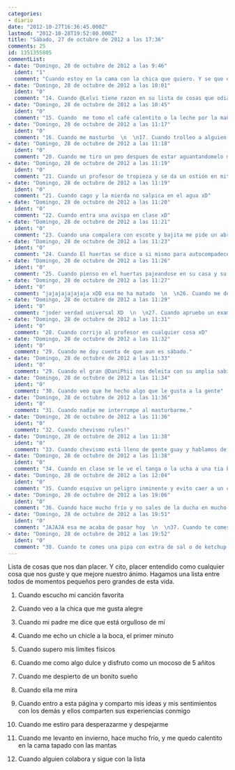 ```yaml
---
categories:
- diario
date: "2012-10-27T16:36:45.000Z"
lastmod: "2012-10-28T19:52:00.000Z"
title: "Sábado, 27 de octubre de 2012 a las 17:36"
comments: 25
id: 1351355805
commentList:
- date: "Domingo, 28 de octubre de 2012 a las 9:46"
  ident: "1"
  comment: "Cuando estoy en la cama con la chica que quiero. Y se que ella me quiere tanto o más que yo a ella, que es posible que pase mi vida junto a ella. Y tras pensarlo sonreir porque no puedo imaginar una persona mejor con la que pasar mi vida.  \nAcariciar su mejilla, darle un beso y mirarnos a los ojos durante otra hora. Con la confianza que da el tiempo... A veces no me doy cuenta de la suerte que fue conocerla, pero las veces que me doy cuenta soy la persona más feliz del mundo. Cada año que paso a su lado me parece un día cuando echo la mirada atrás y los cuento.  \n  \nEso me hace feliz"
- date: "Domingo, 28 de octubre de 2012 a las 10:01"
  ident: "0"
  comment: "14. Cuando @Lelvi tiene razon en su lista de cosas que odia"
- date: "Domingo, 28 de octubre de 2012 a las 10:45"
  ident: "0"
  comment: "15. Cuando  me tomo el café calentito o la leche por la mañana"
- date: "Domingo, 28 de octubre de 2012 a las 11:17"
  ident: "0"
  comment: "16. Cuando me masturbo  \n  \n17. Cuando trolleo a alguien   \n  \n18. Cuando @chevi crea alguna genialidad   \n  \n19. Cuando estreno un juego en navidad"
- date: "Domingo, 28 de octubre de 2012 a las 11:18"
  ident: "0"
  comment: "20. Cuando me tiro un peo despues de estar aguantandomelo mucho tiempo xD"
- date: "Domingo, 28 de octubre de 2012 a las 11:19"
  ident: "0"
  comment: "21. Cuando un profesor de tropieza y se da un ostión en mitad de clase."
- date: "Domingo, 28 de octubre de 2012 a las 11:19"
  ident: "0"
  comment: "21. Cuando cago y la mierda no salpica en el agua xD"
- date: "Domingo, 28 de octubre de 2012 a las 11:20"
  ident: "0"
  comment: "22. Cuando entra una avispa en clase xD"
- date: "Domingo, 28 de octubre de 2012 a las 11:21"
  ident: "0"
  comment: "23. Cuando una compalera con escote y bajita me pide un abrazo."
- date: "Domingo, 28 de octubre de 2012 a las 11:23"
  ident: "0"
  comment: "24. Cuando El huertas se dice a si mismo para autocompadecerse que puede irse con otras pero no se come ni una rosca xD"
- date: "Domingo, 28 de octubre de 2012 a las 11:26"
  ident: "0"
  comment: "25. Cuando pienso en el huertas pajeandose en su casa y su novia cabalgando a un tío el doble que él mientras piensa \'\'no pasa nada es bueno para nosotros\'\'"
- date: "Domingo, 28 de octubre de 2012 a las 11:27"
  ident: "0"
  comment: "jajajajajajaja xDD esa me ha matado  \n  \n26. Cuando me despierto por la mañana y veo que todavia queda mucho para que suene la alarma"
- date: "Domingo, 28 de octubre de 2012 a las 11:29"
  ident: "0"
  comment: "joder verdad universal XD  \n  \n27. Cuando apruebo un examen IMPOSSIBRU"
- date: "Domingo, 28 de octubre de 2012 a las 11:31"
  ident: "0"
  comment: "28. Cuando corrijo al profesor en cualquier cosa xD"
- date: "Domingo, 28 de octubre de 2012 a las 11:32"
  ident: "0"
  comment: "29. Cuando me doy cuenta de que aun es sábado."
- date: "Domingo, 28 de octubre de 2012 a las 11:33"
  ident: "0"
  comment: "29. Cuando el gran @DaniPhii nos deleita con su amplia sabiduría"
- date: "Domingo, 28 de octubre de 2012 a las 11:34"
  ident: "0"
  comment: "30. Cuando veo que he hecho algo que le gusta a la gente"
- date: "Domingo, 28 de octubre de 2012 a las 11:36"
  ident: "0"
  comment: "31. Cuando nadie me interrumpe al masturbarme."
- date: "Domingo, 28 de octubre de 2012 a las 11:36"
  ident: "0"
  comment: "32. Cuando chevismo rules!"
- date: "Domingo, 28 de octubre de 2012 a las 11:38"
  ident: "0"
  comment: "33. Cuando chevismo está lleno de gente guay y hablamos de paridas todos juntos."
- date: "Domingo, 28 de octubre de 2012 a las 11:38"
  ident: "0"
  comment: "34. Cuando en clase se le ve el tanga o la ucha a una tia buena xD"
- date: "Domingo, 28 de octubre de 2012 a las 12:04"
  ident: "0"
  comment: "35. Cuando esquivo un peligro inminente y evito caer a un charco."
- date: "Domingo, 28 de octubre de 2012 a las 19:06"
  ident: "0"
  comment: "36. Cuando hace mucho frío y no sales de la ducha en mucho tiempo xD"
- date: "Domingo, 28 de octubre de 2012 a las 19:51"
  ident: "0"
  comment: "JAJAJA esa me acaba de pasar hoy  \n  \n37. Cuando te comes un paquete de papas y están en su punto de sal"
- date: "Domingo, 28 de octubre de 2012 a las 19:52"
  ident: "0"
  comment: "38. Cuando te comes una pipa con extra de sal o de ketchup xD"
---
```


Lista de cosas que nos dan placer. Y cito, placer entendido como cualquier cosa que nos guste y que mejore nuestro ánimo. Hagamos una lista entre todos de momentos pequeños pero grandes de esta vida.  
  
1. Cuando escucho mi canción favorita  
  
2. Cuando veo a la chica que me gusta alegre  
  
3. Cuando mi padre me dice que está orgulloso de mí  
  
4. Cuando me echo un chicle a la boca, el primer minuto  
  
5. Cuando supero mis límites físicos  
  
6. Cuando me como algo dulce y disfruto como un mocoso de 5 añitos  
  
7. Cuando me despierto de un bonito sueño  
  
8. Cuando ella me mira  
  
9. Cuando entro a esta página y comparto mis ideas y mis sentimientos con los demás y ellos comparten sus experiencias conmigo  
  
10. Cuando me estiro para desperazarme y despejarme  
  
11. Cuando me levanto en invierno, hace mucho frío, y me quedo calentito en la cama tapado con las mantas  
  
12. Cuando alguien colabora y sigue con la lista